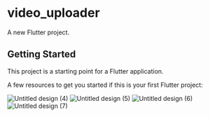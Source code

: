 # video_uploader

A new Flutter project.

## Getting Started

This project is a starting point for a Flutter application.

A few resources to get you started if this is your first Flutter project:

![Untitled design (4)](https://user-images.githubusercontent.com/110588490/230560970-6eea114e-1304-4c69-941d-6fb9f0aabc05.png)
![Untitled design (5)](https://user-images.githubusercontent.com/110588490/230560986-a76c5a24-edb7-48c3-9607-54fdfd2d9355.png)
![Untitled design (6)](https://user-images.githubusercontent.com/110588490/230561008-6565fb40-79c2-4019-a604-d53853972b94.png)
![Untitled design (7)](https://user-images.githubusercontent.com/110588490/230561019-850752e8-fb29-4d3d-9a26-c0b0bf5c5df6.png)
